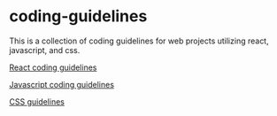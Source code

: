 # coding-guidelines

This is a collection of coding guidelines for web projects utilizing react, javascript, and css.

[React coding guidelines](https://github.com/wessaunders/coding-guidelines/blob/main/react-guidelines.md)

[Javascript coding guidelines](https://github.com/wessaunders/coding-guidelines/blob/main/javascript-guidelines.md)

[CSS guidelines](#)
